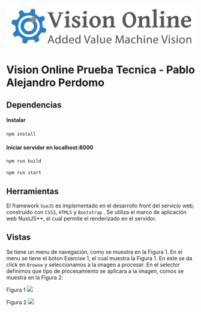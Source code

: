 ![](https://github.com/Perdomo193/webservice_front/blob/main/static/img/logo_vo.png)

# Vision Online Prueba Tecnica - Pablo Alejandro Perdomo

## Dependencias

#### Instalar
`npm install`

#### Iniciar servidor en localhost:8000
`npm run build`

`npm run start`

## Herramientas

El framework `VueJS` es implementado en el desarrollo front del servicio web, construido con `CSS3`, `HTML5` y `Bootstrap` . Se utiliza el marco de aplicación web NuxtJS**, el cual permite el renderizado en el servidor.

## Vistas

Se tiene un menu de navegación, como se muestra en la Figura 1. En el menu se tiene el boton Exercise 1, el cual muestra la Figura 1. En este se da click en `Browse` y seleccionamos a la imagen a procesar. En el selector definimos que tipo de procesamiento se aplicara a la imagen, comos se muestra en la Figura 2.

Figura 1
![](https://github.com/Perdomo193/images/blob/master/page_one.png)


Figura 2
![](https://github.com/Perdomo193/images/blob/master/page_two.png)


